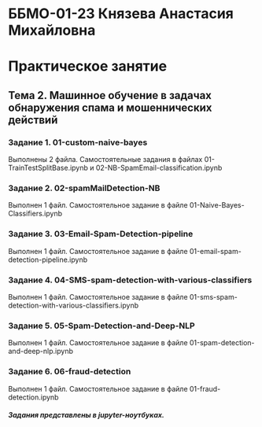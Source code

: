 # ББМО-01-23 Князева Анастасия Михайловна
# Практическое занятие
## **Тема 2. Машинное обучение в задачах обнаружения спама и мошеннических действий**
### Задание 1. 01-custom-naive-bayes
Выполнены 2 файла. Самостоятельные задания в файлах 01-TrainTestSplitBase.ipynb и 02-NB-SpamEmail-classification.ipynb
### Задание 2. 02-spamMailDetection-NB
Выполнен 1 файл. Самостоятельное задание в файле 01-Naive-Bayes-Classifiers.ipynb
### Задание 3. 03-Email-Spam-Detection-pipeline
Выполнен 1 файл. Самостоятельное задание в файле 01-email-spam-detection-pipeline.ipynb
### Задание 4. 04-SMS-spam-detection-with-various-classifiers
Выполнен 1 файл. Самостоятельное задание в файле 01-sms-spam-detection-with-various-classifiers.ipynb
### Задание 5. 05-Spam-Detection-and-Deep-NLP
Выполнен 1 файл. Самостоятельное задание в файле 01-spam-detection-and-deep-nlp.ipynb
### Задание 6. 06-fraud-detection
Выполнен 1 файл. Самостоятельное задание в файле 01-fraud-detection.ipynb


##### Задания представлены в jupyter-ноутбуках.
